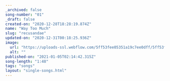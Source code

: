 ```yaml
---
_archived: false
song-number: "01"
_draft: false
created-on: "2020-12-28T18:28:19.874Z"
name: "Way Too Much"
slug: "recusandae"
updated-on: "2020-12-31T00:18:25.936Z"
image:
  url: "https://uploads-ssl.webflow.com/5ff53fee05351a19c7ee0dff/5ff53fee05351a0f94ee0e05_1609180098695-image8.jpg"
  alt: ""
published-on: "2021-01-05T02:14:42.315Z"
song-length: "1:48"
tags: "songs"
layout: "single-songs.html"
---
```




